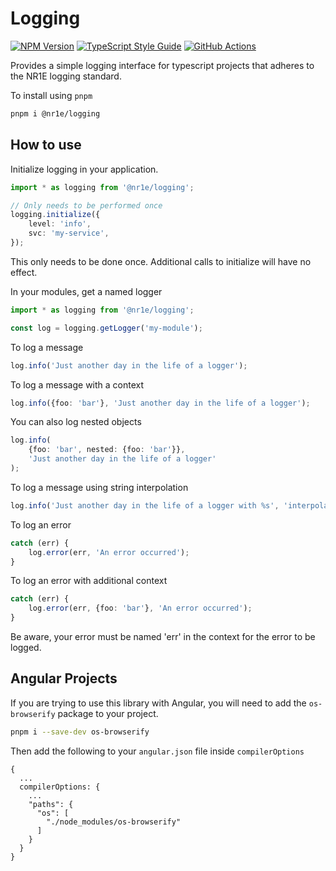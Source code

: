 # Logging

[![NPM Version][npm-image]][npm-url]
[![TypeScript Style Guide][gts-image]][gts-url]
[![GitHub Actions][github-image]][github-url]

Provides a simple logging interface for typescript projects that
adheres to the NR1E logging standard.

To install using `pnpm`

```bash
pnpm i @nr1e/logging
```

## How to use

Initialize logging in your application.

```typescript
import * as logging from '@nr1e/logging';

// Only needs to be performed once
logging.initialize({
    level: 'info',
    svc: 'my-service',
});
```

This only needs to be done once. Additional calls to initialize will have no effect.

In your modules, get a named logger

```typescript
import * as logging from '@nr1e/logging';

const log = logging.getLogger('my-module');
```

To log a message

```typescript
log.info('Just another day in the life of a logger');
```

To log a message with a context

```typescript
log.info({foo: 'bar'}, 'Just another day in the life of a logger');
```

You can also log nested objects

```typescript
log.info(
    {foo: 'bar', nested: {foo: 'bar'}},
    'Just another day in the life of a logger'
);
```

To log a message using string interpolation

```typescript
log.info('Just another day in the life of a logger with %s', 'interpolation');
```

To log an error

```typescript
catch (err) {
    log.error(err, 'An error occurred');
}
```

To log an error with additional context

```typescript
catch (err) {
    log.error(err, {foo: 'bar'}, 'An error occurred');
}
```

Be aware, your error must be named 'err' in the context for the error to be logged.

## Angular Projects

If you are trying to use this library with Angular, you will need to add the
`os-browserify` package to your project.

```bash
pnpm i --save-dev os-browserify
```

Then add the following to your `angular.json` file inside `compilerOptions`

```
{
  ...
  compilerOptions: {
    ...
    "paths": {
      "os": [
        "./node_modules/os-browserify"
      ]
    }
  }
}
```

[github-url]: https://github.com/nr1etech/logging-js/actions
[github-image]: https://github.com/nr1etech/logging-js/workflows/ci/badge.svg
[npm-url]: https://npmjs.org/package/@nr1e/logging-js
[npm-image]: https://img.shields.io/npm/v/@nre1/logging-js.svg
[gts-image]: https://img.shields.io/badge/code%20style-google-blueviolet.svg
[gts-url]: https://github.com/google/gts
